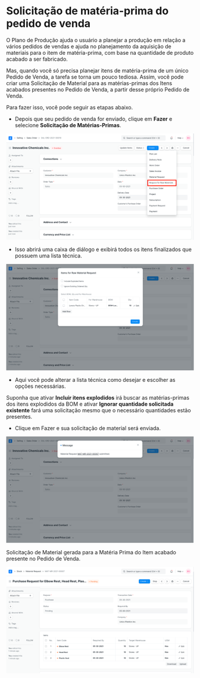 # Solicitação de matéria-prima do pedido de venda



O Plano de Produção ajuda o usuário a planejar a produção em relação a vários pedidos de vendas e ajuda no planejamento da aquisição de materiais para o item de matéria-prima, com base na quantidade de produto acabado a ser fabricado.


Mas, quando você só precisa planejar itens de matéria-prima de um único Pedido de Venda, a tarefa se torna um pouco tediosa. Assim, você pode criar uma Solicitação de Material para as matérias-primas dos Itens acabados presentes no Pedido de Venda, a partir desse próprio Pedido de Venda.


Para fazer isso, você pode seguir as etapas abaixo.


* Depois que seu pedido de venda for enviado, clique em **Fazer** e selecione **Solicitação de Matérias-Primas**.


![Solicitação de matérias-primas](/files/request-for-raw-materials.png)


* Isso abrirá uma caixa de diálogo e exibirá todos os itens finalizados que possuem uma lista técnica.


![Caixa de diálogo Solicitação de matérias-primas](/files/request-for-raw-materials-dialog.png)


* Aqui você pode alterar a lista técnica como desejar e escolher as opções necessárias.


Suponha que ativar **Incluir itens explodidos** irá buscar as matérias-primas dos itens explodidos da BOM e ativar **Ignorar quantidade solicitada existente** fará uma solicitação mesmo que o necessário quantidades estão presentes.


* Clique em Fazer e sua solicitação de material será enviada.


![Solicitação de material enviado](/files/material-request-submitted.png)


Solicitação de Material gerada para a Matéria Prima do Item acabado presente no Pedido de Venda.


![Material Request](/files/created-mr-from-sales-order.png)



